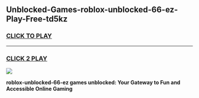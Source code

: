 
## Unblocked-Games-roblox-unblocked-66-ez-Play-Free-td5kz
<h3>
<a href="https://premium76.site?title=roblox-unblocked-66-ez&ref=09A">CLICK TO PLAY</a></h3>
<hr>

<h3>
<a href="https://premium76.site?title=roblox-unblocked-66-ez&ref=09A">CLICK 2 PLAY</a>
  
</h3>

<a href="https://premium76.site?title=roblox-unblocked-66-ez&ref=09A"><img src="https://clearcache.store/games.png"></a>


**roblox-unblocked-66-ez games unblocked: Your Gateway to Fun and Accessible Online Gaming**
